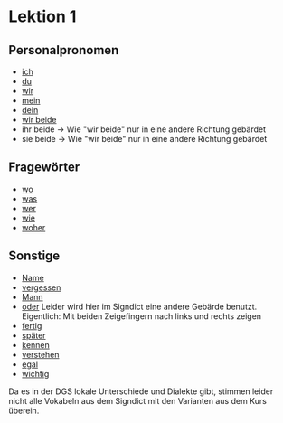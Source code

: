 # Lektion 1

## Personalpronomen

- [ich](https://signdict.org/entry/1993-ich)
- [du](https://signdict.org/entry/1427-du)
- [wir](https://signdict.org/entry/3722-wir)
- [mein](https://signdict.org/entry/2443-mein)
- [dein](https://signdict.org/entry/1378-dein)
- [wir beide](https://signdict.org/entry/1146-wir-beide)
- ihr beide -> Wie "wir beide" nur in eine andere Richtung gebärdet
- sie beide -> Wie "wir beide" nur in eine andere Richtung gebärdet

## Fragewörter

- [wo](https://signdict.org/entry/3727-wo)
- [was](https://signdict.org/entry/4549-was)
- [wer](https://signdict.org/entry/4653-wer)
- [wie](https://signdict.org/entry/3692-wie)
- [woher](https://signdict.org/entry/3730-woher)

## Sonstige

- [Name](https://signdict.org/entry/520-name)
- [vergessen](https://signdict.org/entry/3529-vergessen)
- [Mann](https://signdict.org/entry/477-mann)
- [oder](https://signdict.org/entry/2649-oder) Leider wird hier im Signdict eine andere Gebärde benutzt. Eigentlich: Mit
  beiden Zeigefingern nach links und rechts zeigen
- [fertig](https://signdict.org/entry/1608-fertig)
- [später](https://signdict.org/entry/3188-sp%C3%A4ter)
- [kennen](https://signdict.org/entry/2125-kennen)
- [verstehen](https://signdict.org/entry/3561-verstehen)
- [egal](https://signdict.org/entry/1447-egal)
- [wichtig](https://signdict.org/entry/3690-wichtig)

Da es in der DGS lokale Unterschiede und Dialekte gibt, stimmen leider nicht alle Vokabeln aus dem Signdict mit den
Varianten aus dem Kurs überein.
